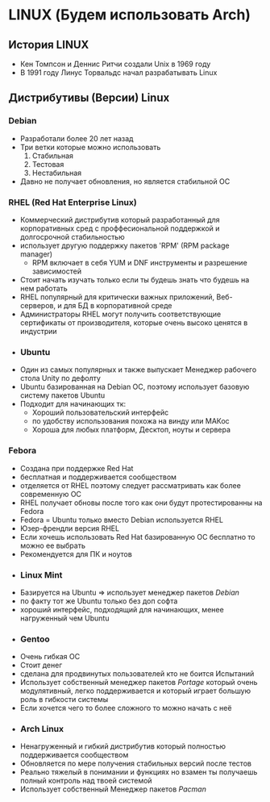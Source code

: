# LINUX (Будем использовать Arch)
  ## История LINUX
  - Кен Томпсон и Деннис Ритчи создали Unix в 1969 году
  - В 1991 году Линус Торвальдс начал разрабатывать Linux
  ## Дистрибутивы (Версии) Linux
  ### Debian
  - Разработали более 20 лет назад
  - Три ветки которые можно использовать
    1. Стабильная
    2. Тестовая
    3. Нестабильная
  - Давно не получает обновления, но является стабильной ОС
  ### RHEL (Red Hat Enterprise Linux)
  - Коммерческий дистрибутив который разработанный для корпоративных сред с проффесиональной поддержкой и долгосрочной стабильностью
  - использует другую поддержку пакетов 'RPM' (RPM package manager)
    - RPM включает в себя YUM и DNF инструменты и разрешение зависимостей
  - Стоит начать изучать только если ты будешь знать что будешь на нем работать
  - RHEL популярный для критически важных приложений, Веб-серверов, и для БД в корпоративной среде
  - Администраторы RHEL могут получить соответствующие сертификаты от производителя, которые очень высоко ценятся в индустрии
  - ### Ubuntu
  - Один из самых популярных и также выпускает Менеджер рабочего стола Unity по дефолту
  - Ubuntu базированная на Debian ОС, поэтому использует базовую систему пакетов Ubuntu
  - Подходит для начинающих тк:
    - Хороший пользовательский интерфейс
    - по удобству использования похожа на винду или МАКос
    - Хороша для любых платформ, Десктоп, ноуты и сервера
  ### Febora
  - Создана при поддержке Red Hat
  - бесплатная и поддерживается сообществом
  - отделяется от RHEL поэтому следует рассматривать как более современную ОС
  - RHEL получает обновы после того как они будут протестированны на Fedora
  - Fedora = Ubuntu только вместо Debian используется RHEL
  - Юзер-френдли версия RHEL
  - Если хочешь использовать Red Hat базированную ОС бесплатно то можно ее выбрать
  - Рекомендуется для ПК и ноутов
  - ### Linux Mint
  - Базируется на Ubuntu => использует менеджер пакетов _Debian_
  - по факту тот же Ubuntu только без доп софта
  - хороший интерфейс, подходящий для начинающих, менее нагруженный чем Ubuntu
  - ### Gentoo
  - Очень гибкая ОС
  - Стоит денег
  - сделана для продвинутых пользователей кто не боится Испытаний
  - Использует собственный менеджер пакетов _Portage_ который очень модулятивный, легко поддерживается и который играет большую роль в гибкости системы
  - Если хочется чего то более сложного то можно начать с неё
  - ### Arch Linux
  - Ненагруженный и гибкий дистрибутив который полностью поддерживается сообществом
  - Обновляется по мере получения стабильных версий после тестов
  - Реально тяжелый в понимании и функциях но взамен ты получаешь полный контроль над твоей системой
  - Использует собственный Менеджер пакетов _Pacman_
